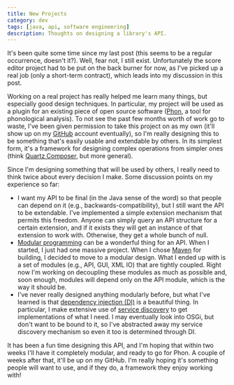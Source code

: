 ```yaml
---
title: New Projects
category: dev
tags: [java, api, software engineering]
description: Thoughts on designing a library's API.
---
```


It's been quite some time since my last post (this seems to be a regular occurrence, doesn't it?).
Well, fear not, I still exist. Unfortunately the score editor project had to be put on the back
burner for now, as I've picked up a real job (only a short-term contract), which leads into my
discussion in this post.

Working on a real project has really helped me learn many things, but especially good design
techniques. In particular, my project will be used as a plugin for an existing piece of open source
software ([Phon](https://www.phon.ca/), a tool for phonological analysis). To not see the past few
months worth of work go to waste, I've been given permission to take this project on as my own
(it'll show up on my [GitHub](https://github.com/thegedge) account eventually), so I'm really
designing this to be something that's easily usable and extendable by others. In its simplest form,
it's a framework for designing complex operations from simpler ones (think
[Quartz Composer](https://en.wikipedia.org/wiki/Quartz_Composer), but more general).

Since I'm designing something that will be used by others, I really need to think twice about every
decision I make. Some discussion points on my experience so far:

- I want my API to be final (in the Java sense of the word) so that people can depend on it (e.g.,
  backwards-compatibility), but I still want the API to be extendable. I've implemented a simple
  extension mechanism that permits this freedom. Anyone can simply query an API structure for a
  certain extension, and if it exists they will get an instance of that extension to work with.
  Otherwise, they get a whole bunch of null.
- [Modular programming](https://en.wikipedia.org/wiki/Modular_programming) can be a wonderful thing
  for an API. When I started, I just had one massive project. When I chose
  [Maven](https://maven.apache.org/) for building, I decided to move to a modular design. What I
  ended up with is a set of modules (e.g., API, GUI, XML IO) that are tightly coupled. Right now I'm
  working on decoupling these modules as much as possible and, soon enough, modules will depend only
  on the API module, which is the way it should be.
- I've never really designed anything modularly before, but what I've learned is that
  [dependency injection (DI)](https://en.wikipedia.org/wiki/Dependency_injection) is a beautiful
  thing. In particular, I make extensive use of
  [service discovery](https://en.wikipedia.org/wiki/Service_locator_pattern) to get implementations
  of what I need. I may eventually look into OSGi, but don't want to be bound to it, so I've
  abstracted away my service discovery mechanism so even it too is determined through DI.

It has been a fun time designing this API, and I'm hoping that within two weeks I'll have it
completely modular, and ready to go for Phon. A couple of weeks after that, it'll be up on my
GitHub. I'm really hoping it's something people will want to use, and if they do, a framework they
enjoy working with!
